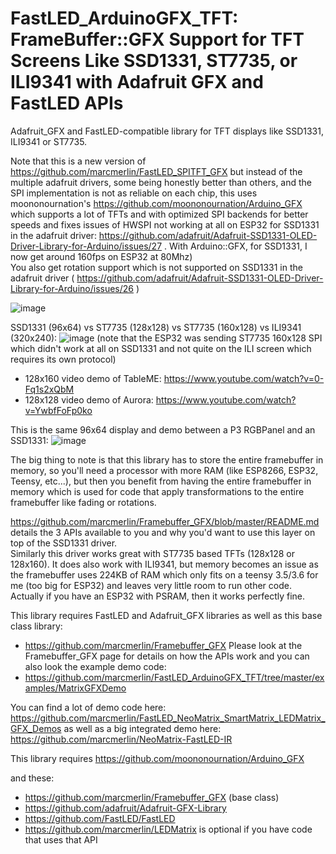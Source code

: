 FastLED_ArduinoGFX_TFT: FrameBuffer::GFX Support for TFT Screens Like SSD1331, ST7735, or ILI9341 with Adafruit GFX and FastLED APIs
===================================================================================================================

Adafruit_GFX and FastLED-compatible library for TFT displays like SSD1331, ILI9341 or ST7735.

Note that this is a new version of https://github.com/marcmerlin/FastLED_SPITFT_GFX 
but instead of the multiple adafruit drivers, some being honestly better than others, and
the SPI implementation is not as reliable on each chip, this uses moononournation's 
https://github.com/moononournation/Arduino_GFX which supports a lot of TFTs and with optimized
SPI backends for better speeds and fixes issues of HWSPI not working at all on ESP32 for
SSD1331 in the adafruit driver: 
https://github.com/adafruit/Adafruit-SSD1331-OLED-Driver-Library-for-Arduino/issues/27 . 
With Arduino::GFX, for SSD1331, I now get around 160fps on ESP32 at 80Mhz)  
You also get rotation support which is not supported on SSD1331 in the adafruit driver
( https://github.com/adafruit/Adafruit-SSD1331-OLED-Driver-Library-for-Arduino/issues/26 )


![image](https://user-images.githubusercontent.com/1369412/58442520-cdf4b580-80a0-11e9-8612-17fdab509714.png)

SSD1331 (96x64) vs ST7735 (128x128) vs ST7735 (160x128) vs ILI9341 (320x240):
![image](https://user-images.githubusercontent.com/1369412/59638838-4d106300-910e-11e9-82a2-65223ead57df.png)
(note that the ESP32 was sending ST7735 160x128 SPI which didn't work at all on SSD1331 and not quite on the ILI screen which requires its own protocol)
* 128x160 video demo of TableME: https://www.youtube.com/watch?v=0-Fq1s2xQbM
* 128x128 video demo of Aurora: https://www.youtube.com/watch?v=YwbfFoFp0ko

This is the same 96x64 display and demo between a P3 RGBPanel and an SSD1331:
![image](https://user-images.githubusercontent.com/1369412/58442645-5c693700-80a1-11e9-8005-f57b7da63482.png)

The big thing to note is that this library has to store the entire framebuffer in memory, so
you'll need a processor with more RAM (like ESP8266, ESP32, Teensy, etc...), but then you benefit
from having the entire framebuffer in memory which is used for code that apply transformations
to the entire framebuffer like fading or rotations.

https://github.com/marcmerlin/Framebuffer_GFX/blob/master/README.md details the 3 APIs available
to you and why you'd want to use this layer on top of the SSD1331 driver.  
Similarly this driver works great with ST7735 based TFTs (128x128 or 128x160).
It does also work with ILI9341, but memory becomes an issue as the framebuffer uses 224KB of RAM 
which only fits on a teensy 3.5/3.6 for me (too big for ESP32) and leaves very little room to run other code.
Actually if you have an ESP32 with PSRAM, then it works perfectly fine.

This library requires FastLED and Adafruit_GFX libraries as well as this base class library:
- https://github.com/marcmerlin/Framebuffer_GFX
Please look at the Framebuffer_GFX page for details on how the APIs work and you can also look the example demo code:
- https://github.com/marcmerlin/FastLED_ArduinoGFX_TFT/tree/master/examples/MatrixGFXDemo

You can find a lot of demo code here:
https://github.com/marcmerlin/FastLED_NeoMatrix_SmartMatrix_LEDMatrix_GFX_Demos as well as
a big integrated demo here: https://github.com/marcmerlin/NeoMatrix-FastLED-IR

This library requires https://github.com/moononournation/Arduino_GFX

and these:
- https://github.com/marcmerlin/Framebuffer_GFX (base class)
- https://github.com/adafruit/Adafruit-GFX-Library
- https://github.com/FastLED/FastLED  
- https://github.com/marcmerlin/LEDMatrix is optional if you have code that uses that API
